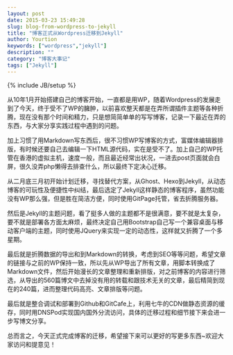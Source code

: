 ```yaml
---
layout: post
date: 2015-03-23 15:49:28
slug: blog-from-wordpress-to-jekyll
title: "博客正式从Wordpress迁移到Jekyll"
author: Yourtion
keywords: ["wordpress","jekyll"]
description: ""
category: "博客大事记"
tags: ["Jekyll"]
---
```

{% include JB/setup %}

从10年1月开始搭建自己的博客开始，一直都是用WP，随着Wordpress的发展走到了今天，终于受不了WP的臃肿，以前喜欢整天都是在弄所谓插件主题等各种折腾，现在没有那个时间和精力，只是想简简单单的写写博客，记录一下最近在弄的东西，与大家分享实践过程中遇到的问题。

加上习惯了用Markdown写东西后，很不习惯WP写博客的方式，富媒体编辑器排版，有时候还要自己去编辑一下HTML源代码，实在是受不了。加上自己的WP托管在香港的虚拟主机，速度一般，而且最近经常出状况，一进去post页面就会白屏，很久没弄php懒得去排查什么，所以最终下定决心迁移。

从二月底三月初开始计划迁移，寻找替代方案，从Ghost、Hexo到Jekyll，从动态博客的可玩性及便捷性中纠结，最后选定了Jekyll这样静态的博客程序，虽然功能没有WP那么强，但是胜在简洁方便，同时使用GitPage托管，省去折腾服务器。

然后是Jekyll的主题问题，看了挺多人做的主题都不是很满意，要不就是太复杂，要不就是部署各方面太麻烦，最终决定自己用Bootstrap自己写一个兼容桌面与移动客户端的主题，同时使用JQuery来实现一定的动态性，这样就又折腾了一个多星期。

最后就是折腾数据的导出和到Markdown的转换，考虑到SEO等等问题，希望文章的链接与之前的WP保持一致，所以先从WP导出了所有文章，用脚本转换成了Markdown文件，然后开始漫长的文章整理和重新排版，对之前博客的内容进行筛选，从导出的560篇博文中去掉没有用的转载和跟技术无关的文章，最后精简到现在的240篇，进而整理代码高亮、文章排版等问题。

最后就是整合调试和部署到Github和GitCafe上，利用七牛的CDN做静态资源的缓存，同时用DNSPod实现国内国外分流访问，具体的迁移过程和细节接下来会进一步写博文分享。

总而言之，今天正式完成博客的迁移，希望接下来可以更好的写更多东西~欢迎大家访问和提意见！


